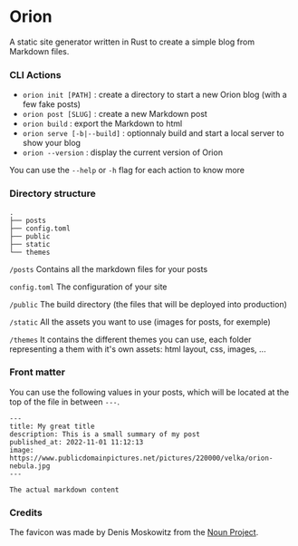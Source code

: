 Orion
=====

A static site generator written in Rust to create a simple blog from Markdown files.

### CLI Actions
* `orion init [PATH]` : create a directory to start a new Orion blog (with a few fake posts)
* `orion post [SLUG]` : create a new Markdown post
* `orion build` : export the Markdown to html
* `orion serve [-b|--build]` : optionnaly build and start a local server to show your blog
* `orion --version` : display the current version of Orion

You can use the `--help` or `-h` flag for each action to know more

### Directory structure
```
.
├── posts
├── config.toml
├── public
├── static
└── themes
``` 

`/posts`
Contains all the markdown files for your posts

`config.toml`
The configuration of your site

`/public`
The build directory (the files that will be deployed into production)

`/static`
All the assets you want to use (images for posts, for exemple)

`/themes`
It contains the different themes you can use, each folder representing a them with it's own assets: html layout, css, images, ...

### Front matter
You can use the following values in your posts, which will be located at the top of the file in between `---`.

```
---
title: My great title
description: This is a small summary of my post
published_at: 2022-11-01 11:12:13
image: https://www.publicdomainpictures.net/pictures/220000/velka/orion-nebula.jpg
---

The actual markdown content
```

### Credits 

The favicon was made by Denis Moskowitz from the [Noun Project](https://thenounproject.com/term/orion/868269/).
